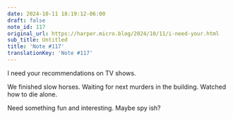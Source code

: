```yaml
---
date: 2024-10-11 18:19:12-06:00
draft: false
note_id: 117
original_url: https://harper.micro.blog/2024/10/11/i-need-your.html
sub_title: Untitled
title: 'Note #117'
translationKey: 'Note #117'
---
```


I need your recommendations on TV shows.

We finished slow horses. Waiting for next murders in the building. Watched how to die alone.

Need something fun and interesting. Maybe spy ish?